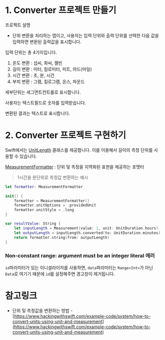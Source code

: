 ﻿
# 1. Converter 프로젝트 만들기

프로젝트 설명

-   단위 변환을 처리하는 앱이고, 사용자는 입력 단위와 출력 단위를 선택한 다음 값을 입력하면 변환된 출력값을 표시합니다.

입력 단위는 총 4가지입니다.

1.  온도 변환 : 섭씨, 화씨, 켈빈
2.  길이 변환 : 미터, 킬로미터, 피트, 야드(마일)
3.  시간 변환 : 초, 분, 시간
4.  부피 변환 : 그램, 킬로그램, 온스, 파운드

세부단위는 세그먼트컨트롤로 표시합니다.

사용자는 텍스트필드로 숫자를 입력받습니다.

변환된 결과는 텍스트로 표시합니다.

# 2. Converter 프로젝트 구현하기

Swift에서는 [UnitLength](https://developer.apple.com/documentation/foundation/unitlength) 클래스를 제공합니다. 이를 이용해서 길이의 측정 단위를 사용할 수 있습니다.

[MeasurementFormatter](https://developer.apple.com/documentation/foundation/measurementformatter) : 단위 및 측정을 지역화된 표현을 제공하는 포맷터

> 1시간을 분단위로 측정값 변환하는 예시

```swift
let formatter: MeasurementFormatter
    
init() {
    formatter = MeasurementFormatter()
    formatter.unitOptions = .providedUnit 
    formatter.unitStyle = .long
}

var resultValue: String {
    let inputLength = Measurement(value: 1, unit: UnitDuration.hours)
    let outputLength = inputLength.converted(to: UnitDuration.minutes)
    return formatter.string(from: outputLength)
}

```

### Non-constant range: argument must be an integer literal 에러

`id`파라미터가 있는 이니셜라이저를 사용하면, `data`파라미터는 `Range<Int>`가 아닌 `Data`로 여기기 때문에 `id`를 설정해주면 경고창이 제거됩니다.

# 참고링크

-   단위 및 측정값을 변환하는 방법 - [](https://www.hackingwithswift.com/example-code/system/how-to-convert-units-using-unit-and-measurement)[https://www.hackingwithswift.com/example-code/system/how-to-convert-units-using-unit-and-measurement](https://www.hackingwithswift.com/example-code/system/how-to-convert-units-using-unit-and-measurement)
